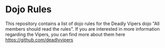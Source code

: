 Dojo Rules
==========

This repository contains a list of dojo rules for the Deadly Vipers dojo
 "All members should read the rules".
If you are interested in more information regarding the Vipers, 
you can find more about them here https://github.com/deadlyvipers
